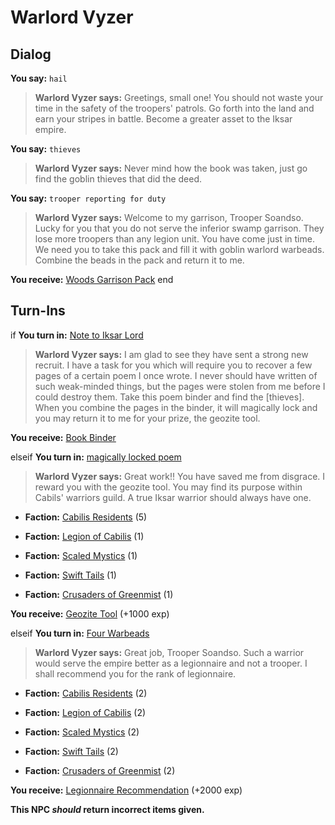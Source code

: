 # Warlord Vyzer
## Dialog

**You say:** `hail`



>**Warlord Vyzer says:** Greetings, small one! You should not waste your time in the safety of the troopers' patrols. Go forth into the land and earn your stripes in battle. Become a greater asset to the Iksar empire.

**You say:** `thieves`



>**Warlord Vyzer says:** Never mind how the book was taken, just go find the goblin thieves that did the deed.

**You say:** `trooper reporting for duty`



>**Warlord Vyzer says:** Welcome to my garrison, Trooper Soandso. Lucky for you that you do not serve the inferior swamp garrison. They lose more troopers than any legion unit. You have come just in time. We need you to take this pack and fill it with goblin warlord warbeads. Combine the beads in the pack and return it to me.


**You receive:**  [Woods Garrison Pack](/item/17042)
end

## Turn-Ins



if **You turn in:** [Note to Iksar Lord](/item/18210)


>**Warlord Vyzer says:** I am glad to see they have sent a strong new recruit. I have a task for you which will require you to recover a few pages of a certain poem I once wrote. I never should have written of such weak-minded things, but the pages were stolen from me before I could destroy them. Take this poem binder and find the [thieves]. When you combine the pages in the binder, it will magically lock and you may return it to me for your prize, the geozite tool.


 **You receive:**  [Book Binder](/item/17995) 

elseif **You turn in:** [magically locked poem](/item/12667)


>**Warlord Vyzer says:** Great work!! You have saved me from disgrace. I reward you with the geozite tool. You may find its purpose within Cabils' warriors guild. A true Iksar warrior should always have one.


* __Faction:__ [Cabilis Residents](/faction/440) (5)


* __Faction:__ [Legion of Cabilis](/faction/441) (1)


* __Faction:__ [Scaled Mystics](/faction/445) (1)


* __Faction:__ [Swift Tails](/faction/444) (1)


* __Faction:__ [Crusaders of Greenmist](/faction/442) (1)


 **You receive:**  [Geozite Tool](/item/12657) (+1000 exp)

elseif **You turn in:** [Four Warbeads](/item/12912)


>**Warlord Vyzer says:** Great job, Trooper Soandso. Such a warrior would serve the empire better as a legionnaire and not a trooper. I shall recommend you for the rank of legionnaire.


* __Faction:__ [Cabilis Residents](/faction/440) (2)


* __Faction:__ [Legion of Cabilis](/faction/441) (2)


* __Faction:__ [Scaled Mystics](/faction/445) (2)


* __Faction:__ [Swift Tails](/faction/444) (2)


* __Faction:__ [Crusaders of Greenmist](/faction/442) (2)


 **You receive:**  [Legionnaire Recommendation](/item/18072) (+2000 exp)

**This NPC *should* return incorrect items given.**





